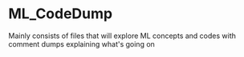 # ML_CodeDump
Mainly consists of files that will explore ML concepts and codes with comment dumps explaining what's going on
